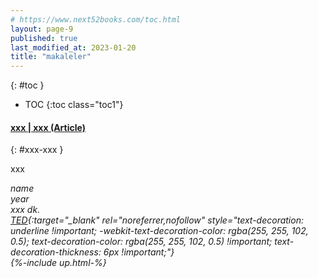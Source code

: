 ```yaml
---
# https://www.next52books.com/toc.html
layout: page-9
published: true
last_modified_at: 2023-01-20
title: "makaleler"
---
```


{: #toc }

- TOC
  {:toc class="toc1"}

#### [xxx | xxx (Article)](#xxx)

{: #xxx-xxx }

xxx

<i>name  
year  
xxx dk.  
[TED](https://www.youtube.com/watch?v=fxbCHn6gE3U){:target="\_blank" rel="noreferrer,nofollow" style="text-decoration: underline !important; -webkit-text-decoration-color: rgba(255, 255, 102, 0.5); text-decoration-color: rgba(255, 255, 102, 0.5) !important; text-decoration-thickness: 6px !important;"}  
{%-include up.html-%}</i>

<br />

